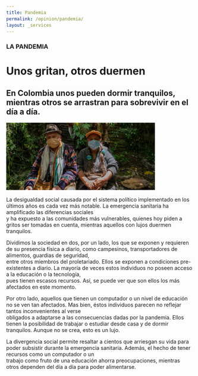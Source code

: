 ```yaml
---
title: Pandemia
permalink: /opinion/pandemia/
layout: _services
---
```


### LA PANDEMIA 

# Unos gritan, otros duermen

## En Colombia unos pueden dormir tranquilos, mientras otros se arrastran para sobrevivir en el día a día.

<img src='/images/opinion/op1.jpeg' width=400 aligned=center>


La desigualdad social causada por el sistema político implementado en los últimos años es cada vez más notable. La emergencia sanitaria ha amplificado las diferencias sociales <br> y ha expuesto a las comunidades más vulnerables, quienes hoy piden a gritos ser tomadas en cuenta, mientras aquellos con lujos duermen tranquilos. 

Dividimos la sociedad en dos, por un lado, los que se exponen y requieren de su presencia física a diario, como campesinos, transportadores de alimentos, guardias de seguridad, <br> entre otros miembros del proletariado. Ellos se exponen a condiciones pre-existentes a diario. La mayoría de veces estos individuos no poseen acceso a la educación o la tecnología, <br> pues tienen escasos recursos. Así, se puede ver que son ellos los más afectados en este momento.

Por otro lado, aquellos que tienen un computador o un nivel de educación no se ven tan afectados. Mas bien, éstos individuos parecen no reflejar tantos inconvenientes al verse <br> obligados a adaptarse a las consecuencias dadas por la pandemia. Ellos tienen la posibilidad de trabajar o estudiar desde casa y de dormir tranquilos. Aunque no se crea, esto es un lujo.

La divergencia social permite resaltar a cientos que arriesgan su vida para poder subsistir durante la emergencia sanitaria. Además, el hecho de tener recursos como un computador o un <br> trabajo como fruto de una educación ahorra preocupaciones, mientras otros dependen del día a día para poder alimentarse. 


